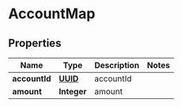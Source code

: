 
# AccountMap

## Properties
Name | Type | Description | Notes
------------ | ------------- | ------------- | -------------
**accountId** | [**UUID**](UUID.md) | accountId | 
**amount** | **Integer** | amount | 



